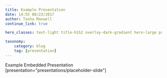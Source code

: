 ```yaml
---
title: Example Presentation
date: 14:55 08/23/2017
author: Tasha Maxwell
continue_link: true

hero_classes: text-light title-h1h2 overlay-dark-gradient hero-large parallax

taxonomy:
    category: blog
    tag: [presentation]
---
```



Example Embedded Presentation  
[presentation="presentations/placeholder-slide"]

